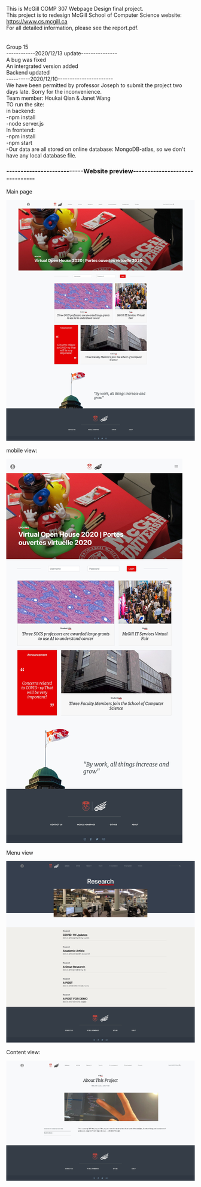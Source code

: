 This is McGill COMP 307 Webpage Design final project.<br>
This project is to redesign McGill School of Computer Science website: https://www.cs.mcgill.ca <br>
For all detailed information, please see the report.pdf.<br>
<br>
<br>
Group 15<br>
------------2020/12/13 update---------------<br>
A bug was fixed<br>
An intergrated version added<br>
Backend updated<br>
----------2020/12/10-----------------------<br>
We have been permitted by professor Joseph to submit the project two days late. Sorry for the inconvenience.<br>
Team member: Houkai Qian & Janet Wang<br>
TO run the site:<br>
    in backend:<br>
        -npm install<br>
        -node server.js<br>
    In frontend:<br>
        -npm install<br>
        -npm start<br>
-Our data are all stored on online database: MongoDB-atlas, so we don't have any local database file.

### ---------------------------Website preview-------------------------------

Main page



![main_page](/main_page.png)



mobile view:

![main_mobile](/main_mobile.png)



Menu view

![menu](/menu.png)



Content view:

![content](/content.png)